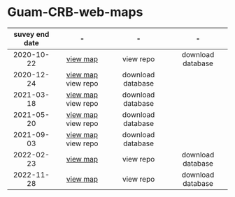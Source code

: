 # Guam-CRB-web-maps

suvey end date | - | - | -
:---: | :---: | :---: | :---:
2020-10-22 | [view map](https://aubreymoore.github.io/new-crb-damage-map) | view repo | download database
2020-12-24 | [view map](https://aubreymoore.github.io/Guam-CRB-damage-map-2020-12/webmap/v1)  view repo | download database
2021-03-18 | [view map](https://aubreymoore.github.io/Guam-CRB-Damage-Map-2021-03)  view repo | download database
2021-05-20 | [view map](https://aubreymoore.github.io/Guam-CRB-Damage-Map-2021-05/webmap)  view repo | download database
2021-09-03 | [view map](https://aubreymoore.github.io/Guam-CRB-Damage-Map-20021-09/webmap)  view repo | download database
2022-02-23 | [view map](https://aubreymoore.github.io/Guam-CRB-Damage-Map-2022-02/webmap/#11/13.4483/144.7860) | view repo | download database
2022-11-28 | [view map](https://aubreymoore.github.io/aubreymoore-Guam-CRB-Damage-Map-2022-11/webmap/#11/13.4483/144.7860) | view repo | download database
